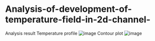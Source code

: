 # Analysis-of-development-of-temperature-field-in-2d-channel-
Analysis result
Temperature profile
![image](https://user-images.githubusercontent.com/61977952/167486073-83973d25-0ecb-4361-8ea0-6b34a6ed92b1.png)
Contour plot
![image](https://user-images.githubusercontent.com/61977952/167486213-b21ccf7e-4a9a-4afc-9368-a2695c300300.png)
